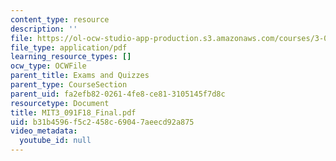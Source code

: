 ```yaml
---
content_type: resource
description: ''
file: https://ol-ocw-studio-app-production.s3.amazonaws.com/courses/3-091-introduction-to-solid-state-chemistry-fall-2018/b31b4596f5c2458c69047aeecd92a875_MIT3_091F18_Final.pdf
file_type: application/pdf
learning_resource_types: []
ocw_type: OCWFile
parent_title: Exams and Quizzes
parent_type: CourseSection
parent_uid: fa2efb82-0261-4fe8-ce81-3105145f7d8c
resourcetype: Document
title: MIT3_091F18_Final.pdf
uid: b31b4596-f5c2-458c-6904-7aeecd92a875
video_metadata:
  youtube_id: null
---
```

